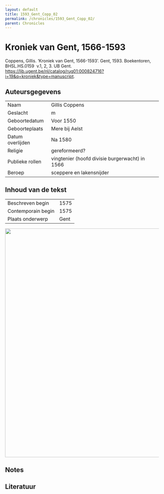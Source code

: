```yaml
---
layout: default
title: 1593_Gent_Copp_02
permalink: /chronicles/1593_Gent_Copp_02/
parent: Chronicles
--- 
```



# Kroniek van Gent, 1566-1593 

Coppens, Gillis. ‘Kroniek van Gent, 1566-1593’. Gent, 1593. Boekentoren, BHSL.HS.0159  v.1, 2, 3. UB Gent. https://lib.ugent.be/nl/catalog/rug01:000824716?i=19&q=kroniek&type=manuscript. 

## Auteursgegevens 

| | | 
| --------------- | --------------- | 
| Naam | Gillis Coppens | 
| Geslacht | m | 
 | Geboortedatum | Voor 1550 | 
| Geboorteplaats | Mere bij Aelst | 
| Datum overlijden | Na 1580 | 
| Religie | gereformeerd? | 
| Publieke rollen | vingtenier (hoofd divisie burgerwacht) in 1566 | 
| Beroep | sceppere en lakensnijder | 

## Inhoud van de tekst 

| | | 
| --------------- | --------------- | 
| Beschreven begin | 1575 | 
| Contemporain begin | 1575 | 
| Plaats onderwerp | Gent | 

[<img src="..\..\barplots_chronicles\1593_Gent_Copp_02.jpg" width="750"/>](..\..\barplots_chronicles\1593_Gent_Copp_02.jpg) 

## Notes 

## Literatuur 

